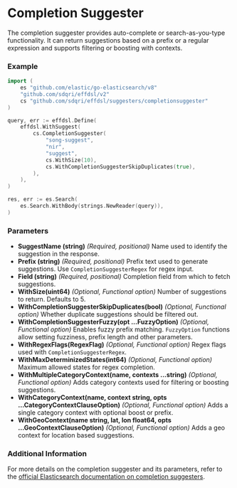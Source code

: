 # Completion Suggester

The completion suggester provides auto-complete or search-as-you-type functionality. It can return suggestions based on a prefix or a regular expression and supports filtering or boosting with contexts.

### Example

```go
import (
    es "github.com/elastic/go-elasticsearch/v8"
    "github.com/sdqri/effdsl/v2"
    cs "github.com/sdqri/effdsl/suggesters/completionsuggester"
)

query, err := effdsl.Define(
    effdsl.WithSuggest(
        cs.CompletionSuggester(
            "song-suggest",
            "nir",
            "suggest",
            cs.WithSize(10),
            cs.WithCompletionSuggesterSkipDuplicates(true),
        ),
    ),
)

res, err := es.Search(
    es.Search.WithBody(strings.NewReader(query)),
)
```

### Parameters

* **SuggestName (string)**
  _(Required, positional)_ Name used to identify the suggestion in the response.
* **Prefix (string)**
  _(Required, positional)_ Prefix text used to generate suggestions. Use `CompletionSuggesterRegex` for regex input.
* **Field (string)**
  _(Required, positional)_ Completion field from which to fetch suggestions.
* **WithSize(uint64)**
  _(Optional, Functional option)_ Number of suggestions to return. Defaults to 5.
* **WithCompletionSuggesterSkipDuplicates(bool)**
  _(Optional, Functional option)_ Whether duplicate suggestions should be filtered out.
* **WithCompletionSuggesterFuzzy(opt ...FuzzyOption)**
  _(Optional, Functional option)_ Enables fuzzy prefix matching. `FuzzyOption` functions allow setting fuzziness, prefix length and other parameters.
* **WithRegexFlags(RegexFlag)**
  _(Optional, Functional option)_ Regex flags used with `CompletionSuggesterRegex`.
* **WithMaxDeterminizedStates(int64)**
  _(Optional, Functional option)_ Maximum allowed states for regex completion.
* **WithMultipleCategoryContext(name, contexts ...string)**
  _(Optional, Functional option)_ Adds category contexts used for filtering or boosting suggestions.
* **WithCategoryContext(name, context string, opts ...CategoryContextClauseOption)**
  _(Optional, Functional option)_ Adds a single category context with optional boost or prefix.
* **WithGeoContext(name string, lat, lon float64, opts ...GeoContextClauseOption)**
  _(Optional, Functional option)_ Adds a geo context for location based suggestions.

### Additional Information

For more details on the completion suggester and its parameters, refer to the [official Elasticsearch documentation on completion suggesters](https://www.elastic.co/guide/en/elasticsearch/reference/current/search-suggesters.html#completion-suggester).
